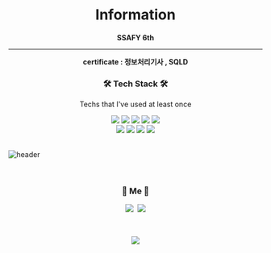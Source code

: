 <h1 align="center">Information</h3>

<h4 align=center> SSAFY 6th <hr>
    certificate :  정보처리기사 , SQLD 
</h4>


<h3 align="center">🛠 Tech Stack 🛠</h3>

<p align="center"> Techs that I've used at least once </p>

<div align=center>
  <img src="https://img.shields.io/badge/Python-2E64FE?style=flat-square&logo=Python&logoColor=white"/> 
  <img src="https://img.shields.io/badge/HTML5-FF4000?style=flat-square&logo=HTML5&logoColor=white"/> 
  <img src="https://img.shields.io/badge/CSS3-FF8000?style=flat-square&logo=CSS3&logoColor=white"/>
  <img src="https://img.shields.io/badge/Django-FFE400?style=flat-square&logo=Django&logoColor=white"/>
  <img src="https://img.shields.io/badge/SQLite-003B57?style=flat-square&logo=SQLite&logoColor=white"/>
  <br>
  <img src="https://img.shields.io/badge/MySQL-4479A1?style=flat-square&logo=MySQL&logoColor=white"/>
  <img src="https://img.shields.io/badge/Oracle-F80000?style=flat-square&logo=Oracle&logoColor=white"/>
  <img src="https://img.shields.io/badge/JavaScript-F7DF1E?style=flat-square&logo=JavaScript&logoColor=white"/>
  <img src="https://img.shields.io/badge/Vue.js-4FC08D?style=flat-square&logo=Vue.js&logoColor=white"/>
</div>

<br>

![header](https://capsule-render.vercel.app/api?type=soft&color=auto&height=150&section=header&text=HyunJinRyu&fontSize=70&animation=twinkling)



  
<br>


<h3 align="center"> 🧸 Me 🧸 </h3>
<p align="center">
  <a href="https:/www.instagram.com/malbausizang/"><img src="https://img.shields.io/badge/Instagram-E4405F?style=flat-square&logo=Instagram&logoColor=white&link=https://https://www.instagram.com/malbausizang/"></a>&nbsp
  <a href="mailto:h14cdp@naver.com"><img src="https://img.shields.io/badge/Gmail-d14836?style=flat-square&logo=Gmail&logoColor=white&link=h14cdp@naver.com"/></a>
</p>
<br>

<p align="center">
  <a href="https://hits.seeyoufarm.com"><img src="https://hits.seeyoufarm.com/api/count/incr/badge.svg?url=https%3A%2F%2Fgithub.com%2Fjonathanryukk%2Fhit-counter&count_bg=%23D3D9BD&title_bg=%23E9DCDC&icon=&icon_color=%230D0D0D&title=hits&edge_flat=false"/></a>
</p>
